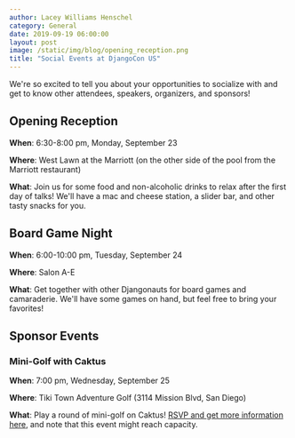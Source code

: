 ```yaml
---
author: Lacey Williams Henschel
category: General
date: 2019-09-19 06:00:00
layout: post
image: /static/img/blog/opening_reception.png
title: "Social Events at DjangoCon US"
---
```


We're so excited to tell you about your opportunities to socialize with and get to know other attendees, speakers, organizers, and sponsors!

## Opening Reception

**When**: 6:30-8:00 pm, Monday, September 23

**Where**: West Lawn at the Marriott (on the other side of the pool from the Marriott restaurant)

**What**: Join us for some food and non-alcoholic drinks to relax after the first day of talks! We'll have a mac and cheese station, a slider bar, and other tasty snacks for you.

## Board Game Night

**When**: 6:00-10:00 pm, Tuesday, September 24

**Where**: Salon A-E

**What**: Get together with other Djangonauts for board games and camaraderie. We'll have some games on hand, but feel free to bring your favorites!

## Sponsor Events

### Mini-Golf with Caktus

**When**: 7:00 pm, Wednesday, September 25

**Where**: Tiki Town Adventure Golf (3114 Mission Blvd, San Diego)

**What**: Play a round of mini-golf on Caktus! [RSVP and get more information here](/news/caktus-blog-1/), and note that this event might reach capacity.
